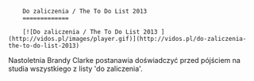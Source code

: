 
        Do zaliczenia / The To Do List 2013 
        =============
        
        [![Do zaliczenia / The To Do List 2013 ](http://vidos.pl/images/player.gif)](http://vidos.pl/do-zaliczenia-the-to-do-list-2013)
        
        
 Nastoletnia Brandy Clarke postanawia doświadczyć przed pójściem na studia wszystkiego z listy 'do zaliczenia'.
    